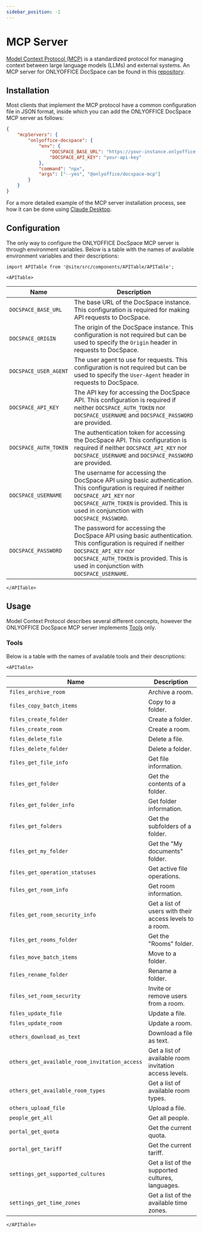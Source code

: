 ```yaml
---
sidebar_position: -1
---
```


# MCP Server

[Model Context Protocol (MCP)](https://modelcontextprotocol.io/introduction) is a standardized protocol for managing context between large language models (LLMs) and external systems. An MCP server for ONLYOFFICE DocSpace can be found in this [repository](https://github.com/ONLYOFFICE/docspace-mcp).

## Installation

Most clients that implement the MCP protocol have a common configuration file in JSON format, inside which you can add the ONLYOFFICE DocSpace MCP server as follows:

```json
{
    "mcpServers": {
        "onlyoffice-docspace": {
            "env": {
                "DOCSPACE_BASE_URL": "https://your-instance.onlyoffice.com",
                "DOCSPACE_API_KEY": "your-api-key"
            },
            "command": "npx",
            "args": ["--yes", "@onlyoffice/docspace-mcp"]
        }
    }
}
```

For a more detailed example of the MCP server installation process, see how it can be done using [Claude Desktop](https://modelcontextprotocol.io/quickstart/user#for-claude-desktop-users).

## Configuration

The only way to configure the ONLYOFFICE DocSpace MCP server is through environment variables. Below is a table with the names of available environment variables and their descriptions:

```mdx-code-block
import APITable from '@site/src/components/APITable/APITable';

<APITable>
```

| Name                  | Description                                                                                                                                                                                                                       |
|-----------------------|-----------------------------------------------------------------------------------------------------------------------------------------------------------------------------------------------------------------------------------|
| `DOCSPACE_BASE_URL`   | The base URL of the DocSpace instance. This configuration is required for making API requests to DocSpace.                                                                                                                        |
| `DOCSPACE_ORIGIN`     | The origin of the DocSpace instance. This configuration is not required but can be used to specify the `Origin` header in requests to DocSpace.                                                                                   |
| `DOCSPACE_USER_AGENT` | The user agent to use for requests. This configuration is not required but can be used to specify the `User-Agent` header in requests to DocSpace.                                                                                |
| `DOCSPACE_API_KEY`    | The API key for accessing the DocSpace API. This configuration is required if neither `DOCSPACE_AUTH_TOKEN` nor `DOCSPACE_USERNAME` and `DOCSPACE_PASSWORD` are provided.                                                         |
| `DOCSPACE_AUTH_TOKEN` | The authentication token for accessing the DocSpace API. This configuration is required if neither `DOCSPACE_API_KEY` nor `DOCSPACE_USERNAME` and `DOCSPACE_PASSWORD` are provided.                                               |
| `DOCSPACE_USERNAME`   | The username for accessing the DocSpace API using basic authentication. This configuration is required if neither `DOCSPACE_API_KEY` nor `DOCSPACE_AUTH_TOKEN` is provided. This is used in conjunction with `DOCSPACE_PASSWORD`. |
| `DOCSPACE_PASSWORD`   | The password for accessing the DocSpace API using basic authentication. This configuration is required if neither `DOCSPACE_API_KEY` nor `DOCSPACE_AUTH_TOKEN` is provided. This is used in conjunction with `DOCSPACE_USERNAME`. |

```mdx-code-block
</APITable>
```

## Usage

Model Context Protocol describes several different concepts, however the ONLYOFFICE DocSpace MCP server implements [Tools](https://modelcontextprotocol.io/docs/concepts/tools) only.

### Tools

Below is a table with the names of available tools and their descriptions:

```mdx-code-block
<APITable>
```

| Name                                          | Description                                             |
|-----------------------------------------------|---------------------------------------------------------|
| `files_archive_room`                          | Archive a room.                                         |
| `files_copy_batch_items`                      | Copy to a folder.                                       |
| `files_create_folder`                         | Create a folder.                                        |
| `files_create_room`                           | Create a room.                                          |
| `files_delete_file`                           | Delete a file.                                          |
| `files_delete_folder`                         | Delete a folder.                                        |
| `files_get_file_info`                         | Get file information.                                   |
| `files_get_folder`                            | Get the contents of a folder.                           |
| `files_get_folder_info`                       | Get folder information.                                 |
| `files_get_folders`                           | Get the subfolders of a folder.                         |
| `files_get_my_folder`                         | Get the "My documents" folder.                          |
| `files_get_operation_statuses`                | Get active file operations.                             |
| `files_get_room_info`                         | Get room information.                                   |
| `files_get_room_security_info`                | Get a list of users with their access levels to a room. |
| `files_get_rooms_folder`                      | Get the "Rooms" folder.                                 |
| `files_move_batch_items`                      | Move to a folder.                                       |
| `files_rename_folder`                         | Rename a folder.                                        |
| `files_set_room_security`                     | Invite or remove users from a room.                     |
| `files_update_file`                           | Update a file.                                          |
| `files_update_room`                           | Update a room.                                          |
| `others_download_as_text`                     | Download a file as text.                                |
| `others_get_available_room_invitation_access` | Get a list of available room invitation access levels.  |
| `others_get_available_room_types`             | Get a list of available room types.                     |
| `others_upload_file`                          | Upload a file.                                          |
| `people_get_all`                              | Get all people.                                         |
| `portal_get_quota`                            | Get the current quota.                                  |
| `portal_get_tariff`                           | Get the current tariff.                                 |
| `settings_get_supported_cultures`             | Get a list of the supported cultures, languages.        |
| `settings_get_time_zones`                     | Get a list of the available time zones.                 |

```mdx-code-block
</APITable>
```
